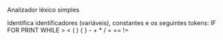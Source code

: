 Analizador léxico simples

Identifica identificadores (variáveis), constantes e os seguintes tokens:
    IF
    FOR
    PRINT
    WHILE
    >
    <
    (
    )
    {
    }
    -
    +
    *
    /
    =
    ==
    !=